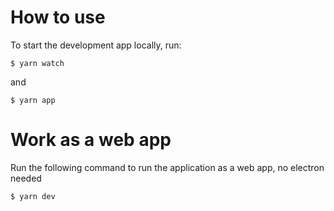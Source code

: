 # How to use

To start the development app locally, run:

    $ yarn watch

and

    $ yarn app

# Work as a web app

Run the following command to run the application as a web app, no electron needed

    $ yarn dev
